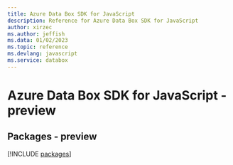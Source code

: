 ```yaml
---
title: Azure Data Box SDK for JavaScript
description: Reference for Azure Data Box SDK for JavaScript
author: xirzec
ms.author: jeffish
ms.data: 01/02/2023
ms.topic: reference
ms.devlang: javascript
ms.service: databox
---
```

# Azure Data Box SDK for JavaScript - preview
## Packages - preview
[!INCLUDE [packages](data-box-index.md)]